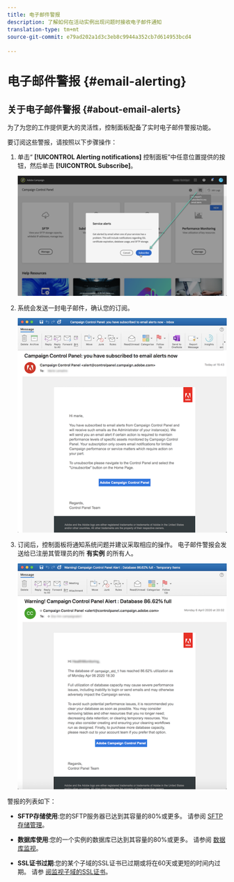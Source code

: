 ```yaml
---
title: 电子邮件警报
description: 了解如何在活动实例出现问题时接收电子邮件通知
translation-type: tm+mt
source-git-commit: e79ad202a1d3c3eb8c9944a352cb7d614953bcd4

---
```



# 电子邮件警报 {#email-alerting}

## 关于电子邮件警报 {#about-email-alerts}

为了为您的工作提供更大的灵活性，控制面板配备了实时电子邮件警报功能。

要订阅这些警报，请按照以下步骤操作：

1. 单击“ **[!UICONTROL Alerting notifications]** 控制面板”中任意位置提供的按钮，然后单击 **[!UICONTROL Subscribe]**。

   ![](assets/subscribing.png)

1. 系统会发送一封电子邮件，确认您的订阅。

   ![](assets/email_subscription.png)

1. 订阅后，控制面板将通知系统问题并建议采取相应的操作。 电子邮件警报会发送给已注册其管理员的所 **有实例** 的所有人。

   ![](assets/alert_sample.png)


警报的列表如下：

* **SFTP存储使用**:您的SFTP服务器已达到其容量的80%或更多。 请参阅 [SFTP存储管理](../../sftp/using/sftp-storage-management.md)。

* **数据库使用**:您的一个实例的数据库已达到其容量的80%或更多。 请参阅 [数据库监视](../../performance-monitoring/using/database-monitoring.md)。

* **SSL证书过期**:您的某个子域的SSL证书已过期或将在60天或更短的时间内过期。 请参 [阅监视子域的SSL证书](../../subdomains-certificates/using/monitoring-ssl-certificates.md)。

